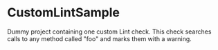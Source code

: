 # CustomLintSample
Dummy project containing one custom Lint check. This check searches calls to any method called "foo" and marks them with a warning.

